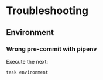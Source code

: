 <!-- Space: ZshPluginTemplate -->
<!-- Parent: Project -->
<!-- Title: Troubleshooting -->

<!-- Label: ZshPluginTemplate -->
<!-- Label: Project -->
<!-- Label: Troubleshooting -->
<!-- Include: docs/disclaimer.md -->
<!-- Include: ac:toc -->

# Troubleshooting

## Environment

### Wrong pre-commit with pipenv

Execute the next:

```{.bash}
task environment
```
